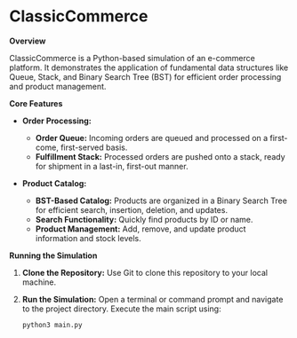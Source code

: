 # ClassicCommerce
**Overview**

ClassicCommerce is a Python-based simulation of an e-commerce platform. It demonstrates the application of fundamental data structures like Queue, Stack, and Binary Search Tree (BST) for efficient order processing and product management.

**Core Features**

* **Order Processing:**
    * **Order Queue:** Incoming orders are queued and processed on a first-come, first-served basis.
    * **Fulfillment Stack:** Processed orders are pushed onto a stack, ready for shipment in a last-in, first-out manner.

* **Product Catalog:**
    * **BST-Based Catalog:** Products are organized in a Binary Search Tree for efficient search, insertion, deletion, and updates.
    * **Search Functionality:** Quickly find products by ID or name.
    * **Product Management:** Add, remove, and update product information and stock levels.

**Running the Simulation**

1. **Clone the Repository:**
   Use Git to clone this repository to your local machine.

2. **Run the Simulation:**
   Open a terminal or command prompt and navigate to the project directory. 
   Execute the main script using:

   ```bash
   python3 main.py
   ```
